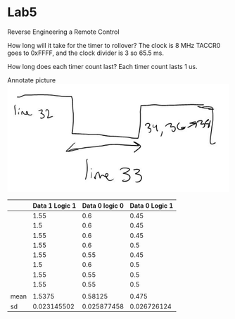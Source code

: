 Lab5
====

Reverse Engineering a Remote Control

How long will it take for the timer to rollover?
The clock is 8 MHz TACCR0 goes to 0xFFFF, and the clock divider is 3 so 65.5 ms.

How long does each timer count last?
Each timer count lasts 1 us.

Annotate picture
![alt tag](https://raw.githubusercontent.com/seanbapty/Lab5/master/timerpicuture.JPG)

|      | Data 1 Logic 1 | Data 0 logic 0 | Data 0 Logic 1 |
|------|----------------|----------------|----------------|
|      | 1.55           | 0.6            | 0.45           |
|      | 1.5            | 0.6            | 0.45           |
|      | 1.55           | 0.6            | 0.45           |
|      | 1.55           | 0.6            | 0.5            |
|      | 1.55           | 0.55           | 0.45           |
|      | 1.5            | 0.6            | 0.5            |
|      | 1.55           | 0.55           | 0.5            |
|      | 1.55           | 0.55           | 0.5            |
|      |                |                |                |
| mean | 1.5375         | 0.58125        | 0.475          |
| sd   | 0.023145502    | 0.025877458    | 0.026726124    |
